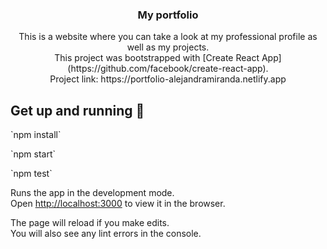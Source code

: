 <h3 align="center">My portfolio</h3>

<p align="center">This is a website where you can take a look at my professional profile as well as my projects.
<br />This project was bootstrapped with [Create React App](https://github.com/facebook/create-react-app).
<br />Project link: https://portfolio-alejandramiranda.netlify.app</p>


## Get up and running :rocket:
<p>`npm install`</p>
<p>`npm start`</p>
<p>`npm test`</p>


Runs the app in the development mode.\
Open [http://localhost:3000](http://localhost:3000) to view it in the browser.

The page will reload if you make edits.\
You will also see any lint errors in the console.






